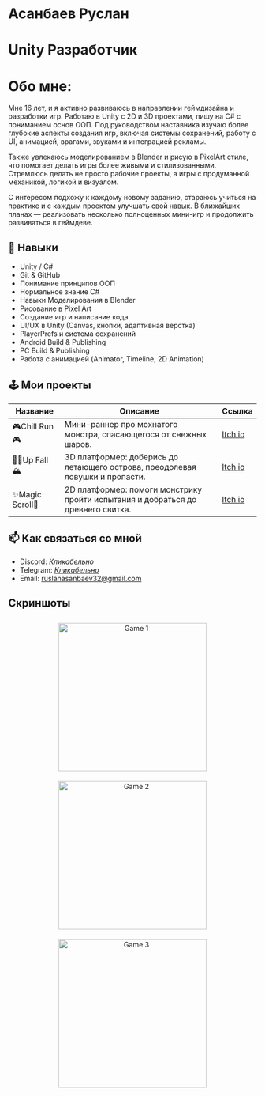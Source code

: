 # Асанбаев Руслан
# Unity Разработчик

# Обо мне: 
Мне 16 лет, и я активно развиваюсь в направлении геймдизайна и разработки игр. Работаю в Unity с 2D и 3D проектами, пишу на C# с пониманием основ ООП. Под руководством наставника изучаю более глубокие аспекты создания игр, включая системы сохранений, работу с UI, анимацией, врагами, звуками и интеграцией рекламы.

Также увлекаюсь моделированием в Blender и рисую в PixelArt стиле, что помогает делать игры более живыми и стилизованными. Стремлюсь делать не просто рабочие проекты, а игры с продуманной механикой, логикой и визуалом.

С интересом подхожу к каждому новому заданию, стараюсь учиться на практике и с каждым проектом улучшать свой навык. В ближайших планах — реализовать несколько полноценных мини-игр и продолжить развиваться в геймдеве.


## 🔧 Навыки
- Unity / C#
- Git & GitHub
- Понимание принципов ООП
- Нормальное знание C#
- Навыки Моделирования в Blender
- Рисование в Pixel Art
- Создание игр и написание кода
- UI/UX в Unity (Canvas, кнопки, адаптивная верстка)
- PlayerPrefs и система сохранений
- Android Build & Publishing
- PC Build & Publishing
- Работа с анимацией (Animator, Timeline, 2D Animation)


## 🕹 Мои проекты

| Название | Описание | Ссылка |
|----------|----------|--------|
| 🎮Chill Run🎮 | Мини-раннер про мохнатого монстра, спасающегося от снежных шаров. | [Itch.io](https://ruslan-richards.itch.io/chill-run) |
| 🧗‍♂️Up Fall🏔️ | 3D платформер: доберись до летающего острова, преодолевая ловушки и пропасти. | [Itch.io](https://ruslan-richards.itch.io/upfall) |
| ✨Magic Scroll📜 | 2D платформер: помоги монстрику пройти испытания и добраться до древнего свитка. | [Itch.io](https://ruslan-richards.itch.io/magic-scroll) |


## 📫 Как связаться со мной
- Discord: <a href="https://discord.com/users/1025658716386775040" target="_blank">*Кликабельно*</a>
- Telegram: <a href="https://t.me/Xx_Toxic_xX" target="_blank">*Кликабельно*</a>
- Email: ruslanasanbaev32@gmail.com

## Скриншоты
<p align="center">
  <img src="https://img.itch.zone/aW1nLzE5MzE5ODE4LmpwZw==/original/MgScIS.jpg" alt="Game 1" width="300" style="margin: 10px;">
  <img src="https://img.itch.zone/aW1nLzE4Mzg2NzA0LmpwZw==/original/SVHKnn.jpg" alt="Game 2" width="300" style="margin: 10px;">
  <img src="https://img.itch.zone/aW1nLzIwNzM1OTI3LnBuZw==/original/5hf3up.png" alt="Game 3" width="300" style="margin: 10px;">
</p>

